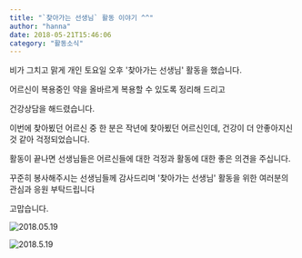 ```yaml
---
title: "`찾아가는 선생님` 활동 이야기 ^^"
author: "hanna"
date: 2018-05-21T15:46:06
category: "활동소식"
---
```


비가 그치고 맑게 개인 토요일 오후 '찾아가는 선생님' 활동을 했습니다.

어르신이 복용중인 약을 올바르게 복용할 수 있도록 정리해 드리고

건강상담을 해드렸습니다.

이번에 찾아뵜던 어르신 중 한 분은 작년에 찾아뵜던 어르신인데, 건강이 더 안좋아지신 것 같아 걱정되었습니다.

활동이 끝나면 선생님들은 어르신들에 대한 걱정과 활동에 대한 좋은 의견을 주십니다.

꾸준히 봉사해주시는 선생님들께 감사드리며 '찾아가는 선생님' 활동을 위한 여러분의 관심과 응원 부탁드립니다

고맙습니다.

![2018.05.19](/files/attach/images/2318/360/034/afd63f6b14d52cb1f07aa55849222356.jpg)

![2018.5.19](/files/attach/images/2318/360/034/9eef908db62ac74350e85a07dfc56b0b.jpg)
